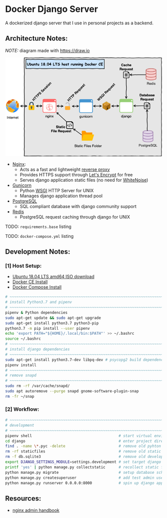 #  Docker Django Server

A dockerized django server that I use in personal projects as a backend.

## Architecture Notes:

_NOTE:_ diagram made with https://draw.io

![Architecture](./docs/architecture.png)

- [Nginx](https://www.nginx.com/):
  - Acts as a fast and lightweight [reverse proxy](https://en.wikipedia.org/wiki/Reverse_proxy)
  - Provides HTTPS support through [Let's Encrypt](https://letsencrypt.org/) for free
  - Serves django application static files (no need for [WhiteNoise](http://whitenoise.evans.io/en/stable/))
- [Gunicorn](https://gunicorn.org/)
  - Python [WSGI](https://en.wikipedia.org/wiki/Web_Server_Gateway_Interface) HTTP Server for UNIX
  - Manages django application thread pool
- [PostgreSQL](https://www.postgresql.org/)
  - SQL compliant database with django community support
- [Redis](https://redis.io/)
  - PostgreSQL request caching through django for UNIX

TODO: `requirements.base` listing

TODO: `docker-compose.yml` listing

## Development Notes:

### [1] Host Setup:

- [Ubuntu 18.04 LTS amd64 ISO download](https://ubuntu.com/download/server/thank-you?version=18.04.4&architecture=amd64)
- [Docker CE Install](https://docs.docker.com/install/linux/docker-ce/ubuntu/)
- [Docker Compose Install](https://docs.docker.com/compose/install/)

```bash
# ~~~~~~~~~~~~~~~~~~~~~~~~~~~~~~~~~~~~~~~~~~~~~~~~~~~~~~~~~~~~~~~~~~~~~~~~~~~~~
# install Python3.7 and pipenv
# ~~~~~~~~~~~~~~~~~~~~~~~~~~~~~~~~~~~~~~~~~~~~~~~~~~~~~~~~~~~~~~~~~~~~~~~~~~~~~
pipenv & Python dependencies
sudo apt-get update && sudo apt-get upgrade
sudo apt-get install python3.7 python3-pip
python3.7 -m pip install --user pipenv
echo 'export PATH="${HOME}/.local/bin:$PATH"' >> ~/.bashrc
source ~/.bashrc
# ~~~~~~~~~~~~~~~~~~~~~~~~~~~~~~~~~~~~~~~~~~~~~~~~~~~~~~~~~~~~~~~~~~~~~~~~~~~~~
# install django dependencies
# ~~~~~~~~~~~~~~~~~~~~~~~~~~~~~~~~~~~~~~~~~~~~~~~~~~~~~~~~~~~~~~~~~~~~~~~~~~~~~
sudo apt-get install python3.7-dev libpq-dev # psycopg2 build dependencies 
pipenv install
# ~~~~~~~~~~~~~~~~~~~~~~~~~~~~~~~~~~~~~~~~~~~~~~~~~~~~~~~~~~~~~~~~~~~~~~~~~~~~~
# remove snapd
# ~~~~~~~~~~~~~~~~~~~~~~~~~~~~~~~~~~~~~~~~~~~~~~~~~~~~~~~~~~~~~~~~~~~~~~~~~~~~~
sudo rm -rf /var/cache/snapd/
sudo apt autoremove --purge snapd gnome-software-plugin-snap
rm -fr ~/snap
```

### [2] Workflow:

```bash
# ~~~~~~~~~~~~~~~~~~~~~~~~~~~~~~~~~~~~~~~~~~~~~~~~~~~~~~~~~~~~~~~~~~~~~~~~~~~~~
# development
# ~~~~~~~~~~~~~~~~~~~~~~~~~~~~~~~~~~~~~~~~~~~~~~~~~~~~~~~~~~~~~~~~~~~~~~~~~~~~~
pipenv shell                                       # start virtual environment shell
cd django                                          # enter project directory
find . -name \*.pyc -delete                        # remove old pyhton bytecode files
rm -rf staticfiles                                 # remove old static files 
rm -f db.sqlite3                                   # remove old development database
export DJANGO_SETTINGS_MODULE=settings.development # set target django settings module
printf 'yes' | python manage.py collectstatic      # recollect static files 
python manage.py migrate                           # setup database schema
python manage.py createsuperuser                   # add test admin user to database
python manage.py runserver 0.0.0.0:8000            # spin up django app
```

## Resources:

- [nginx admin handbook](https://github.com/trimstray/nginx-admins-handbook)